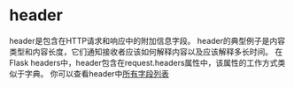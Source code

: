 # header
header是包含在HTTP请求和响应中的附加信息字段。
header的典型例子是内容类型和内容长度，它们通知接收者应该如何解释内容以及应该解释多长时间。
在Flask headers中，header包含在request.headers属性中，该属性的工作方式类似于字典。
你可以查看header中[所有字段列表](https://en.wikipedia.org/wiki/List_of_HTTP_header_fields)